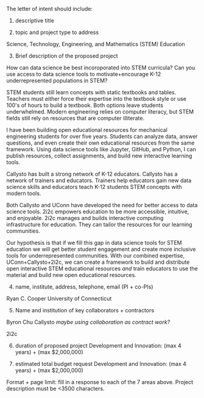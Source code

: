 The letter of intent should include:
1. descriptive title

2. topic and project type to address

Science, Technology, Engineering, and Mathematics (STEM) Education

3. Brief description of the proposed project

How can data science be best incoroporated into STEM curricula? Can you
use access to data science tools to motivate+encourage K-12
underrepresented populations in STEM?

STEM students still learn concepts with static textbooks and tables.
Teachers must either force their expertise into the textbook
style or use 100's of hours to build a textbook. Both options leave
students underwhelmed. Modern engineering relies on computer literacy,
but STEM fields still rely on resources that are computer illiterate. 

I have been building open educational resources for mechanical
engineering students for over five years. Students can analyze data,
answer questions, and even create their own educational resources from
the same framework. Using data science tools like Jupyter, GitHub, and Python, I
can publish resources, collect assignments, and build new interactive
learning tools. 

Callysto has built a strong network of K-12 educators. Callysto has a
network of trainers and educators. Trainers help educators gain new data
science skills and educators teach K-12 students STEM concepts with
modern tools.  

Both Callysto and UConn have developed the need for better access to
data science tools. 2i2c empowers education to be more accessible,
intuitive, and enjoyable. 2i2c manages and builds interactive computing
infrastructure for education. They can tailor the resources for our
learning communities. 

Our hypothesis is that if we fill this gap in data science tools for
STEM education we will get better student engagement and create more
inclusive tools for underrepresented communities.  With our combined
expertise, UConn+Callysto+2i2c, we can create a framework to build and
distribute open interactive STEM educational resources _and_ train
educators to use the material and build new open educational resources. 

4. name, institute, address, telephone, email (PI + co-PIs)

Ryan C. Cooper
University of Connecticut


5. Name and institution of key collaborators + contractors

Byron Chu
Callysto
_maybe using collaboration as contract work?_

2i2c

6. duration of proposed project 
Development and Innovation: (max 4 years) + (max $2,000,000)

7. estimated total budget request
Development and Innovation: (max 4 years) + (max $2,000,000)

Format + page limit: fill in a response to each of the 7 areas above.
Project description must be <3500 characters. 
